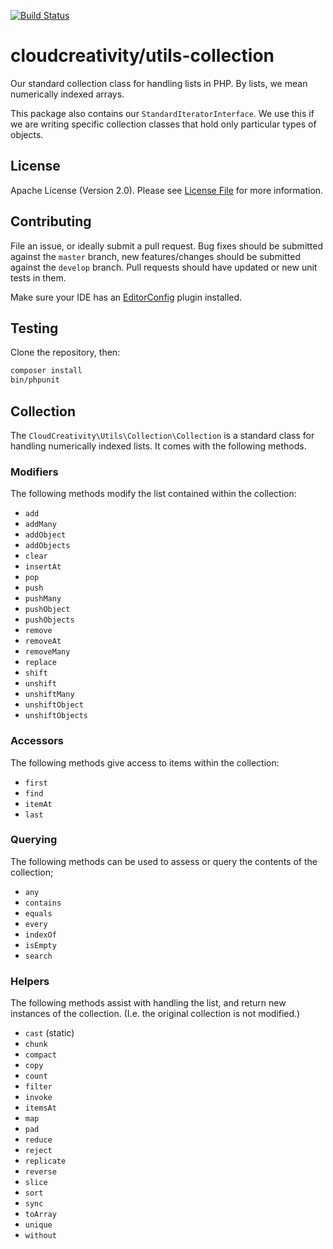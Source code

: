 [![Build Status](https://travis-ci.org/cloudcreativity/utils-collection.svg?branch=master)](https://travis-ci.org/cloudcreativity/utils-collection)

# cloudcreativity/utils-collection

Our standard collection class for handling lists in PHP. By lists, we mean
numerically indexed arrays.

This package also contains our `StandardIteratorInterface`. We use this if we
are writing specific collection classes that hold only particular types of
objects.

## License

Apache License (Version 2.0). Please see [License File](LICENSE) for more information.

## Contributing

File an issue, or ideally submit a pull request. Bug fixes should be submitted against the `master` branch,
new features/changes should be submitted against the `develop` branch. Pull requests should have updated or new
unit tests in them.

Make sure your IDE has an [EditorConfig](http://editorconfig.org) plugin installed.

## Testing

Clone the repository, then:

``` bash
composer install
bin/phpunit
```

## Collection

The `CloudCreativity\Utils\Collection\Collection` is a standard class for
handling numerically indexed lists. It comes with the following methods.

### Modifiers

The following methods modify the list contained within the collection:

* `add`
* `addMany`
* `addObject`
* `addObjects`
* `clear`
* `insertAt`
* `pop`
* `push`
* `pushMany`
* `pushObject`
* `pushObjects`
* `remove`
* `removeAt`
* `removeMany`
* `replace`
* `shift`
* `unshift`
* `unshiftMany`
* `unshiftObject`
* `unshiftObjects`

### Accessors

The following methods give access to items within the collection:

* `first`
* `find`
* `itemAt`
* `last`

### Querying

The following methods can be used to assess or query the contents of the
collection;

* `any`
* `contains`
* `equals`
* `every`
* `indexOf`
* `isEmpty`
* `search`

### Helpers

The following methods assist with handling the list, and return new instances
of the collection. (I.e. the original collection is not modified.)

* `cast` (static)
* `chunk`
* `compact`
* `copy`
* `count`
* `filter`
* `invoke`
* `itemsAt`
* `map`
* `pad`
* `reduce`
* `reject`
* `replicate`
* `reverse`
* `slice`
* `sort`
* `sync`
* `toArray`
* `unique`
* `without`
